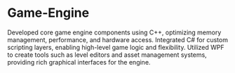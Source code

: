 # Game-Engine
Developed core game engine components using C++, optimizing memory management, performance, and hardware access. Integrated C# for custom scripting layers, enabling high-level game logic and flexibility. Utilized WPF to create tools such as level editors and asset management systems, providing rich graphical interfaces for the engine.
